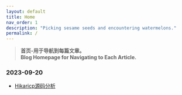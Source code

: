 ```yaml
---
layout: default
title: Home
nav_order: 1
description: "Picking sesame seeds and encountering watermelons."
permalink: /
---
```


> **首页-用于导航到每篇文章。  
> Blog Homepage for Navigating to Each Article.**


### 2023-09-20
+ [Hikaricp源码分析](/note/hikaricp)
